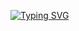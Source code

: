 [![Typing SVG](https://readme-typing-svg.herokuapp.com?font=Fira+Code&pause=1000&color=2B78F7&width=435&lines=Student;Back-End+Developer;Open+Source+Enthusiast)](https://git.io/typing-svg)
